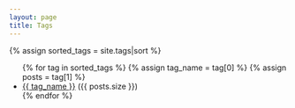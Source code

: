 ```yaml
---
layout: page
title: Tags
---
```


{% assign sorted_tags = site.tags|sort %}

<ul>
  {% for tag in sorted_tags %}
    {% assign tag_name = tag[0] %}
    {% assign posts = tag[1] %}
    <li><a href="/tag/{{ tag_name }}">{{ tag_name }}</a> ({{ posts.size }})</li>
  {% endfor %}
</ul>
